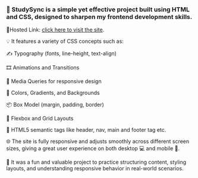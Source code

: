 <h3>📘 StudySync is a simple yet effective project built using HTML and CSS, designed to sharpen my frontend development skills.</h3>

🔗Hosted Link: [click here to visit the site](https://web-dev-learnings-studysync-project.vercel.app/).

💡 It features a variety of CSS concepts such as:

✍️ Typography (fonts, line-height, text-align)

🎞️ Animations and Transitions

📱 Media Queries for responsive design

🎨 Colors, Gradients, and Backgrounds

📦 Box Model (margin, padding, border)

🔲 Flexbox and Grid Layouts

🧱 HTML5 semantic tags like header, nav, main and footer tag etc.

🌐 The site is fully responsive and adjusts smoothly across different screen sizes, giving a great user experience on both desktop 💻 and mobile 📱.

🚀 It was a fun and valuable project to practice structuring content, styling layouts, and understanding responsive behavior in real-world scenarios.

